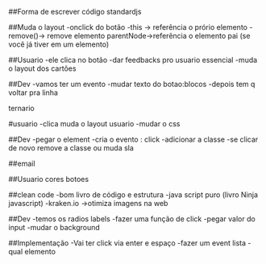 ##Forma de escrever código
standardjs

##Muda o layout 
-onclick do botão
-this -> referência o prório elemento
-remove()-> remove elemento
parentNode->referência o elemento pai (se você já tiver em um elemento)


##Usuario
-ele clica no botão
-dar feedbacks pro usuario essencial
-muda o layout dos cartões

##Dev
-vamos ter um evento 
-mudar texto do botao:blocos
-depois tem q voltar pra linha

ternario

#usuario
-clica
muda o layout
usuario 
-mudar o css

##Dev
-pegar o element
-cria o evento : click
-adicionar a classe
-se clicar de novo remove a classe ou muda sla

##email

##Usuario
 cores botoes

##clean code
-bom livro de código e estrutura 
-java script puro (livro Ninja javascript)
-kraken.io ->otimiza imagens na web

##Dev
-temos os radios labels
-fazer uma função de click
-pegar valor do input
-mudar o background

##Implementação
-Vai ter click via enter e espaço
-fazer um event lista
-qual elemento













